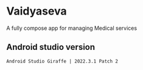 # Vaidyaseva
A fully compose app for managing Medical services

## Android studio version
```
Android Studio Giraffe | 2022.3.1 Patch 2
```